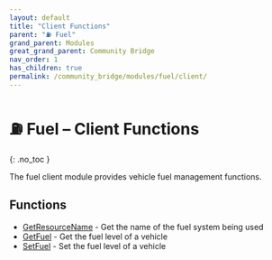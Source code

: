 ```yaml
---
layout: default
title: "Client Functions"
parent: "⛽ Fuel"
grand_parent: Modules
great_grand_parent: Community Bridge
nav_order: 1
has_children: true
permalink: /community_bridge/modules/fuel/client/
---
```


# ⛽ Fuel – Client Functions
{: .no_toc }

The fuel client module provides vehicle fuel management functions.

## Functions

- [GetResourceName](GetResourceName.md) - Get the name of the fuel system being used
- [GetFuel](GetFuel.md) - Get the fuel level of a vehicle  
- [SetFuel](SetFuel.md) - Set the fuel level of a vehicle
